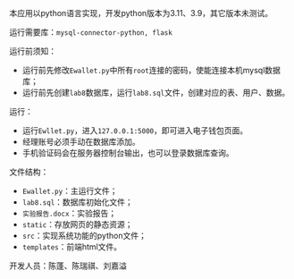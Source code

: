 本应用以python语言实现，开发python版本为3.11、3.9，其它版本未测试。

运行需要库：`mysql-connector-python, flask`

运行前须知：
- 运行前先修改`Ewallet.py`中所有`root`连接的密码，使能连接本机mysql数据库；
- 运行前先创建`lab8`数据库，运行`lab8.sql`文件，创建对应的表、用户、数据。

运行：
- 运行`Ewllet.py`，进入`127.0.0.1:5000`，即可进入电子钱包页面。
- 经理账号必须手动在数据库添加。
- 手机验证码会在服务器控制台输出，也可以登录数据库查询。

文件结构：
- `Ewallet.py`：主运行文件；
- `lab8.sql`：数据库初始化文件；
- `实验报告.docx`：实验报告；
- `static`：存放网页的静态资源；
- `src`：实现系统功能的python文件；
- `templates`：前端html文件。

开发人员：陈蓬、陈瑞祺、刘嘉溢